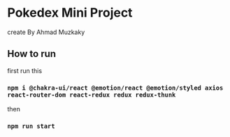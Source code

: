 # Pokedex Mini Project

create By Ahmad Muzkaky

## How to run

first run this

### `npm i @chakra-ui/react @emotion/react @emotion/styled axios react-router-dom react-redux redux redux-thunk`

then 
### `npm run start`
